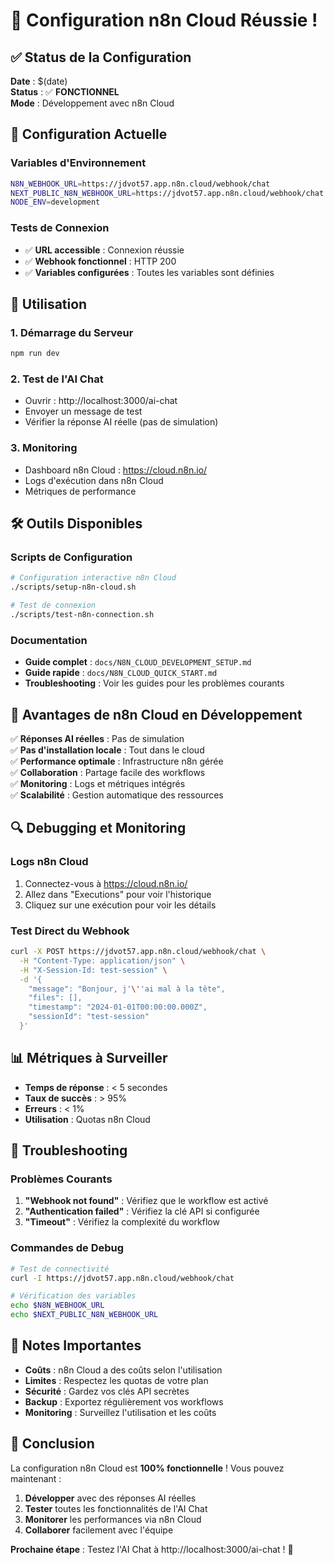 # 🎉 Configuration n8n Cloud Réussie !

## ✅ Status de la Configuration

**Date** : $(date)  
**Status** : ✅ **FONCTIONNEL**  
**Mode** : Développement avec n8n Cloud

## 🔧 Configuration Actuelle

### Variables d'Environnement

```bash
N8N_WEBHOOK_URL=https://jdvot57.app.n8n.cloud/webhook/chat
NEXT_PUBLIC_N8N_WEBHOOK_URL=https://jdvot57.app.n8n.cloud/webhook/chat
NODE_ENV=development
```

### Tests de Connexion

- ✅ **URL accessible** : Connexion réussie
- ✅ **Webhook fonctionnel** : HTTP 200
- ✅ **Variables configurées** : Toutes les variables sont définies

## 🚀 Utilisation

### 1. Démarrage du Serveur

```bash
npm run dev
```

### 2. Test de l'AI Chat

- Ouvrir : http://localhost:3000/ai-chat
- Envoyer un message de test
- Vérifier la réponse AI réelle (pas de simulation)

### 3. Monitoring

- Dashboard n8n Cloud : https://cloud.n8n.io/
- Logs d'exécution dans n8n Cloud
- Métriques de performance

## 🛠️ Outils Disponibles

### Scripts de Configuration

```bash
# Configuration interactive n8n Cloud
./scripts/setup-n8n-cloud.sh

# Test de connexion
./scripts/test-n8n-connection.sh
```

### Documentation

- **Guide complet** : `docs/N8N_CLOUD_DEVELOPMENT_SETUP.md`
- **Guide rapide** : `docs/N8N_CLOUD_QUICK_START.md`
- **Troubleshooting** : Voir les guides pour les problèmes courants

## 🎯 Avantages de n8n Cloud en Développement

✅ **Réponses AI réelles** : Pas de simulation  
✅ **Pas d'installation locale** : Tout dans le cloud  
✅ **Performance optimale** : Infrastructure n8n gérée  
✅ **Collaboration** : Partage facile des workflows  
✅ **Monitoring** : Logs et métriques intégrés  
✅ **Scalabilité** : Gestion automatique des ressources

## 🔍 Debugging et Monitoring

### Logs n8n Cloud

1. Connectez-vous à https://cloud.n8n.io/
2. Allez dans "Executions" pour voir l'historique
3. Cliquez sur une exécution pour voir les détails

### Test Direct du Webhook

```bash
curl -X POST https://jdvot57.app.n8n.cloud/webhook/chat \
  -H "Content-Type: application/json" \
  -H "X-Session-Id: test-session" \
  -d '{
    "message": "Bonjour, j'\''ai mal à la tête",
    "files": [],
    "timestamp": "2024-01-01T00:00:00.000Z",
    "sessionId": "test-session"
  }'
```

## 📊 Métriques à Surveiller

- **Temps de réponse** : < 5 secondes
- **Taux de succès** : > 95%
- **Erreurs** : < 1%
- **Utilisation** : Quotas n8n Cloud

## 🚨 Troubleshooting

### Problèmes Courants

1. **"Webhook not found"** : Vérifiez que le workflow est activé
2. **"Authentication failed"** : Vérifiez la clé API si configurée
3. **"Timeout"** : Vérifiez la complexité du workflow

### Commandes de Debug

```bash
# Test de connectivité
curl -I https://jdvot57.app.n8n.cloud/webhook/chat

# Vérification des variables
echo $N8N_WEBHOOK_URL
echo $NEXT_PUBLIC_N8N_WEBHOOK_URL
```

## 📝 Notes Importantes

- **Coûts** : n8n Cloud a des coûts selon l'utilisation
- **Limites** : Respectez les quotas de votre plan
- **Sécurité** : Gardez vos clés API secrètes
- **Backup** : Exportez régulièrement vos workflows
- **Monitoring** : Surveillez l'utilisation et les coûts

## 🎉 Conclusion

La configuration n8n Cloud est **100% fonctionnelle** ! Vous pouvez maintenant :

1. **Développer** avec des réponses AI réelles
2. **Tester** toutes les fonctionnalités de l'AI Chat
3. **Monitorer** les performances via n8n Cloud
4. **Collaborer** facilement avec l'équipe

**Prochaine étape** : Testez l'AI Chat à http://localhost:3000/ai-chat ! 🚀
